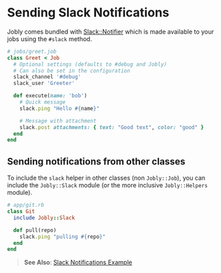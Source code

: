 # Sending Slack Notifications

Jobly comes bundled with
[Slack::Notifier](https://github.com/stevenosloan/slack-notifier)
which is made available to your jobs using the `#slack` method.

```ruby
# jobs/greet.job
class Greet < Job
  # Optional settings (defaults to #debug and Jobly)
  # Can also be set in the configuration
  slack_channel '#debug'
  slack_user 'Greeter'

  def execute(name: 'bob')
    # Quick message
    slack.ping "Hello #{name}"

    # Message with attachment
    slack.post attachments: { text: "Good text", color: "good" }
  end
end
```

## Sending notifications from other classes

To include the `slack` helper in other classes (non `Jobly::Job`), you can
include the `Jobly::Slack` module (or the more inclusive `Jobly::Helpers`
module).

```ruby
# app/git.rb
class Git
  include Jobly::Slack

  def pull(repo)
    slack.ping "pulling #{repo}"
  end
end
```

> <i class='fa fa-arrow-right'></i> **See Also**:
> [Slack Notifications Example](/examples/slack-notifications-example.md)
